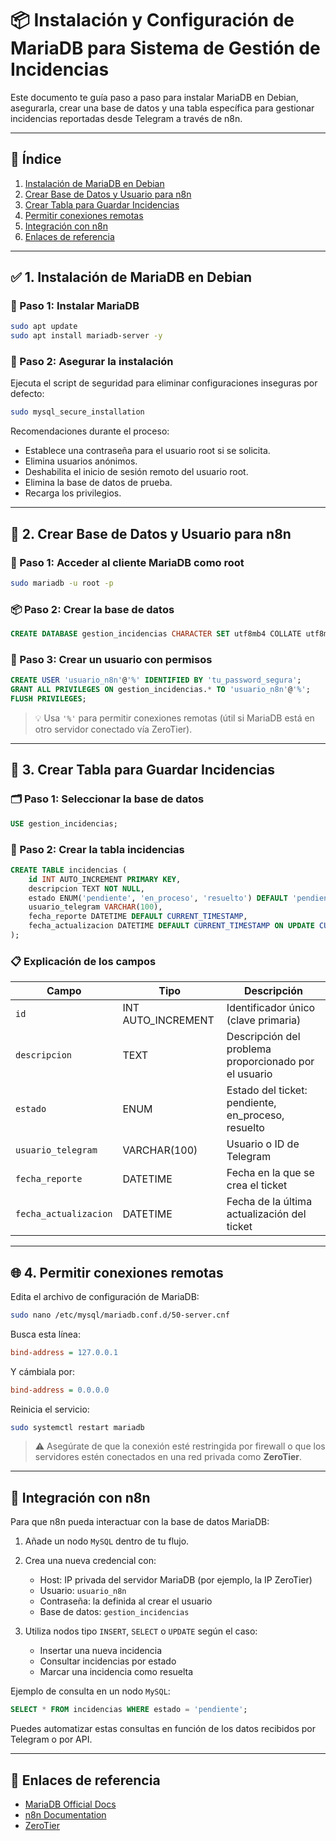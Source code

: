# 📦 Instalación y Configuración de MariaDB para Sistema de Gestión de Incidencias

Este documento te guía paso a paso para instalar MariaDB en Debian, asegurarla, crear una base de datos y una tabla específica para gestionar incidencias reportadas desde Telegram a través de n8n.

---

## 📑 Índice

1. [Instalación de MariaDB en Debian](https://github.com/Nathillas/N8N/blob/main/BaseDatos.md#-1-instalaci%C3%B3n-de-mariadb-en-debian)
2. [Crear Base de Datos y Usuario para n8n](https://github.com/Nathillas/N8N/blob/main/BaseDatos.md#-2-crear-base-de-datos-y-usuario-para-n8n)
3. [Crear Tabla para Guardar Incidencias](https://github.com/Nathillas/N8N/blob/main/BaseDatos.md#-3-crear-tabla-para-guardar-incidencias)
4. [Permitir conexiones remotas](https://github.com/Nathillas/N8N/blob/main/BaseDatos.md#-4-permitir-conexiones-remotas)
5. [Integración con n8n](https://github.com/Nathillas/N8N/blob/main/BaseDatos.md#-integraci%C3%B3n-con-n8n)
6. [Enlaces de referencia](https://github.com/Nathillas/N8N/blob/main/BaseDatos.md#-enlaces-de-referencia)

---

## ✅ 1. Instalación de MariaDB en Debian

### 🔧 Paso 1: Instalar MariaDB

```bash
sudo apt update
sudo apt install mariadb-server -y
```

### 🔐 Paso 2: Asegurar la instalación

Ejecuta el script de seguridad para eliminar configuraciones inseguras por defecto:

```bash
sudo mysql_secure_installation
```

Recomendaciones durante el proceso:

* Establece una contraseña para el usuario root si se solicita.
* Elimina usuarios anónimos.
* Deshabilita el inicio de sesión remoto del usuario root.
* Elimina la base de datos de prueba.
* Recarga los privilegios.

---

## 📃 2. Crear Base de Datos y Usuario para n8n

### 🔑 Paso 1: Acceder al cliente MariaDB como root

```bash
sudo mariadb -u root -p
```

### 📦 Paso 2: Crear la base de datos

```sql
CREATE DATABASE gestion_incidencias CHARACTER SET utf8mb4 COLLATE utf8mb4_unicode_ci;
```

### 👤 Paso 3: Crear un usuario con permisos

```sql
CREATE USER 'usuario_n8n'@'%' IDENTIFIED BY 'tu_password_segura';
GRANT ALL PRIVILEGES ON gestion_incidencias.* TO 'usuario_n8n'@'%';
FLUSH PRIVILEGES;
```

> 💡 Usa `'%'` para permitir conexiones remotas (útil si MariaDB está en otro servidor conectado vía ZeroTier).

---

## 🧱 3. Crear Tabla para Guardar Incidencias

### 🗂️ Paso 1: Seleccionar la base de datos

```sql
USE gestion_incidencias;
```

### 🧾 Paso 2: Crear la tabla incidencias

```sql
CREATE TABLE incidencias (
    id INT AUTO_INCREMENT PRIMARY KEY,
    descripcion TEXT NOT NULL,
    estado ENUM('pendiente', 'en_proceso', 'resuelto') DEFAULT 'pendiente',
    usuario_telegram VARCHAR(100),
    fecha_reporte DATETIME DEFAULT CURRENT_TIMESTAMP,
    fecha_actualizacion DATETIME DEFAULT CURRENT_TIMESTAMP ON UPDATE CURRENT_TIMESTAMP
);
```

### 📋 Explicación de los campos

| Campo                 | Tipo                | Descripción                                           |
| --------------------- | ------------------- | ----------------------------------------------------- |
| `id`                  | INT AUTO\_INCREMENT | Identificador único (clave primaria)                  |
| `descripcion`         | TEXT                | Descripción del problema proporcionado por el usuario |
| `estado`              | ENUM                | Estado del ticket: pendiente, en\_proceso, resuelto   |
| `usuario_telegram`    | VARCHAR(100)        | Usuario o ID de Telegram                              |
| `fecha_reporte`       | DATETIME            | Fecha en la que se crea el ticket                     |
| `fecha_actualizacion` | DATETIME            | Fecha de la última actualización del ticket           |

---

## 🌐 4. Permitir conexiones remotas

Edita el archivo de configuración de MariaDB:

```bash
sudo nano /etc/mysql/mariadb.conf.d/50-server.cnf
```

Busca esta línea:

```ini
bind-address = 127.0.0.1
```

Y cámbiala por:

```ini
bind-address = 0.0.0.0
```

Reinicia el servicio:

```bash
sudo systemctl restart mariadb
```

> ⚠️ Asegúrate de que la conexión esté restringida por firewall o que los servidores estén conectados en una red privada como **ZeroTier**.

---

## 🔗 Integración con n8n

Para que n8n pueda interactuar con la base de datos MariaDB:

1. Añade un nodo `MySQL` dentro de tu flujo.
2. Crea una nueva credencial con:

   * Host: IP privada del servidor MariaDB (por ejemplo, la IP ZeroTier)
   * Usuario: `usuario_n8n`
   * Contraseña: la definida al crear el usuario
   * Base de datos: `gestion_incidencias`
3. Utiliza nodos tipo `INSERT`, `SELECT` o `UPDATE` según el caso:

   * Insertar una nueva incidencia
   * Consultar incidencias por estado
   * Marcar una incidencia como resuelta

Ejemplo de consulta en un nodo `MySQL`:

```sql
SELECT * FROM incidencias WHERE estado = 'pendiente';
```

Puedes automatizar estas consultas en función de los datos recibidos por Telegram o por API.

---

## 📎 Enlaces de referencia

* [MariaDB Official Docs](https://mariadb.org/documentation/)
* [n8n Documentation](https://docs.n8n.io/)
* [ZeroTier](https://www.zerotier.com)


